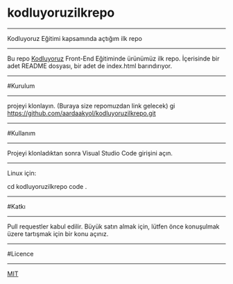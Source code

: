 # kodluyoruzilkrepo
*****   
Kodluyoruz Eğitimi kapsamında açtığım ilk repo
*****


Bu repo [Kodluyoruz](https://www.kodluyoruz.org/) Front-End Eğitiminde ürünümüz ilk repo. İçerisinde bir adet README dosyası, bir adet de index.html barındırıyor.
*****


#Kurulum

*****

projeyi klonlayın. (Buraya size repomuzdan link gelecek)
gi
https://github.com/aardaakyol/kodluyoruzilkrepo.git

*****

#Kullanım

*****

Projeyi klonladıktan sonra Visual Studio Code girişini açın.

*****

Linux için:

cd kodluyoruzilkrepo
code .

*****

#Katkı

*****

Pull requestler kabul edilir. Büyük satın almak için, lütfen önce konuşulmak üzere tartışmak için bir konu açınız.

*****

#Licence

*****

[MIT](https://choosealicense.com/licenses/mit/)